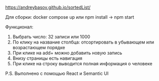 https://andreybasov.github.io/sortedList/

Для сборки: docker compose up 
или npm install -> npm start

Функционал: 
1. Выбрать число: 32 записи или 1000
2. По клику на название столбца: отсортировать в убывающем или возрастающем порядке
3. При клике на add+ можно добавить новую запись
4. Внизу страницы есть навигация
5. При клике на строку выводится полная информация о человеке

P.S. Выполнено с помощью React и Semantic UI
